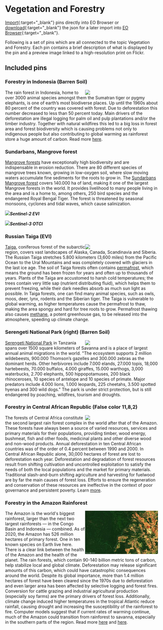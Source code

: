 # Vegetation and Forestry

[Import](https://apps.sentinel-hub.com/eo-browser/?sharedPinsListId=2e6492f1-ba35-40a2-846c-cdbf900256fe){:target="_blank"} pins directly into EO Browser or [download](Vegetation_and_Forestry.json){:target="_blank"} the json for a later import into [EO Browser](https://apps.sentinel-hub.com/eo-browser/?zoom=10&lat=41.9&lng=12.5&themeId=DEFAULT-THEME){:target="_blank"}.

Following is a set of pins which are all connected to the topic Vegetation and Forestry. Each pin contains a brief description of what is displayed by the pin and a preview image linked to a high-resolution print on Flickr.

## Included pins 

### Forestry in Indonesia (Barren Soil)

[<img src="fig/Forestry_in_Indonesia_thumbnail.jpg" align="right" width="240">](https://www.flickr.com/photos/sentinelhub/50098150702/in/album-72157715045803592/) The rain forest in Indonesia, home to over 3000 animal species amongst them the Sumatran tiger or pygmy elephants, is one of earth’s most biodiverse places. Up until the 1960s about 80 percent of the country was covered with forest. Due to deforestation this number decreased to less than 50 percent today. Main drivers of the deforestation are illegal logging for palm oil and pulp plantations and/or the timber industry. Together with natural wildfires this led to a big loss in forest area and forest biodiversity which is causing problems not only to indigenous people but also contributing to global warming as rainforest store a huge amount of carbon. Read more [here]( https://www.ran.org/indonesian-rainforests/).

### Sundarbans, Mangrove forest 

[Mangrove forests](https://oceanservice.noaa.gov/facts/mangroves.html) have exceptionally high biodiversity and are indispensable in erosion reduction. There are 80 different species of mangrove trees known, growing in low-oxygen soil, where slow moving waters accumulate fine sediments for the roots to grow in. The [Sundarbans Mangrove forest](https://whc.unesco.org/en/list/798/) covers 140.000 ha of land, making it one of the largest Mangrove forests in the world. It provides livelihood to many people living in the area and is a home to, among others, 250 bird species and the endangered Royal Bengal Tiger. The forest is threatened by seasonal monsoons, cyclones and tidal waves, which cause salinization.
 
[<img src="fig/Sundarbans_EVI_thumbnail.jpg" alignt="right" width="240">](https://www.flickr.com/photos/sentinelhub/50083279617/in/dateposted/)***Sentinel-2 EVI***

[<img src="fig/Sundarbans_OTCI_thumbnail.jpg" alignt="left" width="240">](https://www.flickr.com/photos/sentinelhub/49658220567/in/dateposted/)***Sentinel-3 OTCI***

### Russian Taiga (EVI)

[<img src="fig/Russian_Taiga_thumbnail.jpg" align="right" width="240">](https://www.flickr.com/photos/sentinelhub/50097979307/in/photostream/) [Taiga](https://www.nationalgeographic.org/encyclopedia/taiga/), coniferous forest of the subarctic region, covers vast landscapes of Alaska, Canada, Scandinavia and Siberia. The Russian Taiga stretches 5.800 kilometers (3,600 miles) from the Pacific Ocean to the Ural Mountains and was completely covered with glaciers in the last ice age. The soil of Taiga forests often contains [permafrost](https://www.nrdc.org/stories/permafrost-everything-you-need-know), which means the ground has been frozen for years and often up to thousands of years. Plants of the Taiga are accustomed to harsh cold temperatures; the trees contain very little sap (nutrient distributing fluid), which helps them to prevent freezing, while their dark needles absorb as much sun light as possible. In Taiga forests, one can find many animal species, such as owls, moos, deer, lynx, rodents and the Siberian tiger. The Taiga is vulnerable to global warming, as higher temperatures cause the permafrost to thaw, making the area spongy and hard for tree roots to grow. Permafrost thawing also causes [methane](https://www.nationalgeographic.com/environment/2018/08/news-arctic-permafrost-may-thaw-faster-than-expected/), a potent greenhouse gas, to be released into the atmosphere, speeding up climate change.

### Serengeti National Park (right) (Barren Soil)

[<img src="fig/Serengetti_National_Park_thumbnail.jpg" align="right" width="240">](https://www.flickr.com/photos/sentinelhub/50098023902/in/photostream/) [Serengeti National Park](https://whc.unesco.org/en/list/156/) in Tanzania spans over 1500 square kilometers of Savanna and is a place of largest annual animal migrations in the world. "The ecosystem supports 2 million wildebeests, 900.000 Thomson’s gazelles and 300.000 zebras as the dominant herds. Other herbivores include 7.000 elands, 27.000 topis, 18,000 hartebeests, 70.000 buffalos, 4.000 giraffes, 15.000 warthogs, 3,000 waterbucks, 2.700 elephants, 500 hippopotamuses, 200 black rhinoceroses, 10 species of antelope and 10 species of primate. Major predators include 4.000 lions, 1.000 leopards, 225 cheetahs, 3.500 spotted hyenas and 300 wild dogs." The park is under strict protection, but is still endangered by poaching, wildfires, tourism and droughts.

### Forestry in Central African Republic (False color 11,8,2)

[<img src="fig/Forestry_in_Central_African_Republic_thumbnail.jpg" align="right" width="240">](https://www.flickr.com/photos/sentinelhub/50098023902/in/photostream/)
The forests of Central Africa constitute the second largest rain forest complex in the world after that of the Amazon. These forests have always been a source of varied resources, services and primary materials for their populations, providing timber, wood energy, bushmeat, fish and other foods, medicinal plants and other diverse wood and non-wood products. Annual deforestation in ten Central African countries was of the order of 0.4 percent between 1990 and 2000. In Central African Republic alone, 30,000 hectares of forest are lost to deforestation each year. Deforestation and degradation of forest resources result from shifting cultivation and uncontrolled exploitation to satisfy the needs of both the local populations and the market for primary materials. Traditional slash-and-burn shifting agriculture and harvesting for fuelwood are by far the main causes of forest loss. Efforts to ensure the regeneration and conservation of these resources are ineffective in the context of poor governance and persistent poverty. Learn [more](http://www.fao.org/3/y5841e/y5841e08.htm).

### Forestry in the Amazon Rainforest

[<img src="fig/Amazon_Rainforest_thumbnail.jpg" align="right" width="240">](https://www.flickr.com/photos/sentinelhub/50098118502/in/album-72157715045803592/)
The Amazon is the world's biggest rainforest, larger than the next two largest rainforests — in the Congo Basin and Indonesia — combined. As of 2020, the Amazon has 526 million hectares of primary forest. One in ten known species on Earth live here. There is a clear link between the health of the Amazon and the health of the planet. The rain forests, which contain 90-140 billion metric tons of carbon, help stabilize local and global climate. Deforestation may release significant amounts of this carbon, which could have catastrophic consequences around the world. Despite its global importance, more than 1.4 million hectares of forest have been cleared since the 1970s due to deforestation and even larger area has been affected by selective logging and forest fires. Conversion for cattle grazing and industrial agricultural production (especially soy farms) are the primary drivers of forest loss. Additionally, climate change induced higher temperatures in the tropical Atlantic reduce rainfall, causing drought and increasing the susceptibility of the rainforest to fire. Computer models suggest that if current rates of warming continue, much of the Amazon could transition from rainforest to savanna, especially in the southern parts of the region. Read more [here](https://rainforests.mongabay.com/amazon/) and [here](https://www.worldwildlife.org/places/amazon).



